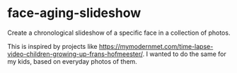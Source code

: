 # face-aging-slideshow
Create a chronological slideshow of a specific face in a collection of photos.

This is inspired by projects like https://mymodernmet.com/time-lapse-video-children-growing-up-frans-hofmeester/. I wanted to do the same for my kids, based on everyday photos of them.
